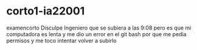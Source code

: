 # corto1-ia22001
examencorto
  Disculpe Ingeniero que se subiera a las 9:08 pero es que mi computadora es lenta y me dio un error en el git bash por que me pedia permisos y me toco intentar volver a subirlo

